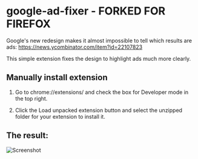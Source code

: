 # google-ad-fixer - FORKED FOR FIREFOX
 
Google's new redesign makes it almost impossible to tell which results are ads: https://news.ycombinator.com/item?id=22107823

This simple extension fixes the design to highlight ads much more clearly. 
 
## Manually install extension

1. Go to chrome://extensions/ and check the box for Developer mode in the top right.

2. Click the Load unpacked extension button and select the unzipped folder for your extension to install it.

## The result: 

![Screenshot](https://i.imgur.com/VU4eiOa.png)
